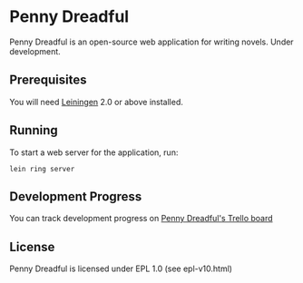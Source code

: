 # Penny Dreadful

Penny Dreadful is an open-source web application for writing novels. Under development.

## Prerequisites

You will need [Leiningen][1] 2.0 or above installed.

[1]: https://github.com/technomancy/leiningen

## Running

To start a web server for the application, run:

    lein ring server

## Development Progress

You can track development progress on [Penny Dreadful's Trello board][2]

[2]: https://trello.com/b/NnsqrZ60/penny-dreadful

## License

Penny Dreadful is licensed under EPL 1.0 (see epl-v10.html)
